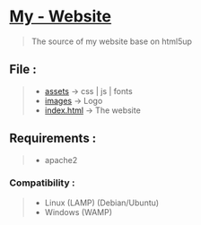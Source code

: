 # [My - Website](https://pandeo.fr)
> The source of my website base on html5up 

## File :<br />
> - [assets](https://github.com/PandeoF1/pandeo.fr/tree/main/assets) -> css | js | fonts <br />
> - [images](https://github.com/PandeoF1/pandeo.fr/tree/main/images) -> Logo <br />
> - [index.html](https://github.com/PandeoF1/pandeo.fr/blob/main/index.html) -> The website<br />

## Requirements :
 > - apache2 <br />
 
### Compatibility :
 > - Linux (LAMP) (Debian/Ubuntu)<br />
 > - Windows (WAMP)<br />
